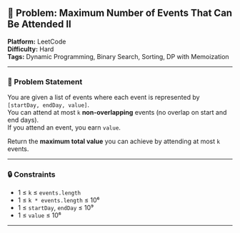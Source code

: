 ## 🎯 Problem: Maximum Number of Events That Can Be Attended II

**Platform:** LeetCode  
**Difficulty:** Hard  
**Tags:** Dynamic Programming, Binary Search, Sorting, DP with Memoization

---

### 🧩 Problem Statement

You are given a list of events where each event is represented by `[startDay, endDay, value]`.  
You can attend at most `k` **non-overlapping** events (no overlap on start and end days).  
If you attend an event, you earn `value`.

Return the **maximum total value** you can achieve by attending at most `k` events.

---

### 🔒 Constraints

- 1 ≤ `k` ≤ `events.length`  
- 1 ≤ `k * events.length` ≤ 10⁶  
- 1 ≤ `startDay`, `endDay` ≤ 10⁹  
- 1 ≤ `value` ≤ 10⁶

---